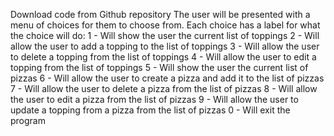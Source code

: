 Download code from Github repository
The user will be presented with a menu of choices for them to choose from. Each choice has a label for what the choice will do:
1 - Will show the user the current list of toppings
2 - Will allow the user to add a topping to the list of toppings
3 - Will allow the user to delete a topping from the list of toppings
4 - Will allow the user to edit a topping from the list of toppings
5 - Will show the user the current list of pizzas
6 - Will allow the user to create a pizza and add it to the list of pizzas
7 - Will allow the user to delete a pizza from the list of pizzas
8 - Will allow the user to edit a pizza from the list of pizzas
9 - Will allow the user to update a topping from a pizza from the list of pizzas
0 - Will exit the program